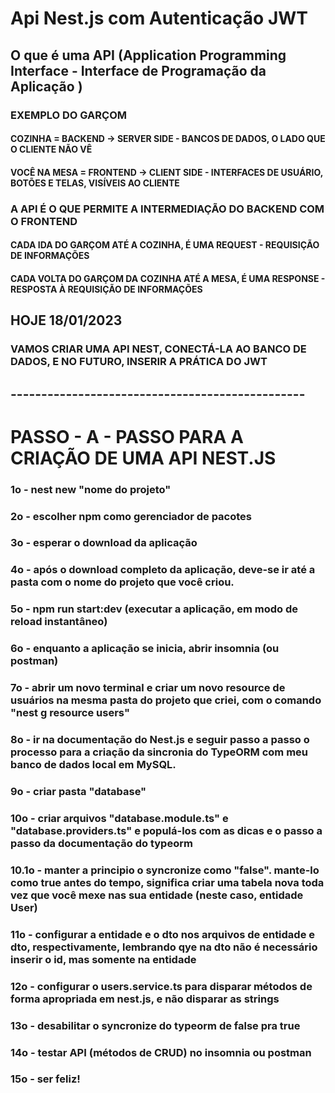 # Api Nest.js com Autenticação JWT


## O que é uma API (Application Programming Interface - Interface de Programação da Aplicação )

### EXEMPLO DO GARÇOM

#### COZINHA = BACKEND -> SERVER SIDE - BANCOS DE DADOS, O LADO QUE O CLIENTE NÃO VÊ
#### VOCÊ NA MESA = FRONTEND -> CLIENT SIDE - INTERFACES DE USUÁRIO, BOTÕES E TELAS, VISÍVEIS AO CLIENTE

### A API É O QUE PERMITE A INTERMEDIAÇÃO DO BACKEND COM O FRONTEND

#### CADA IDA DO GARÇOM ATÉ A COZINHA, É UMA REQUEST - REQUISIÇÃO DE INFORMAÇÕES

#### CADA VOLTA DO GARÇOM DA COZINHA ATÉ A MESA, É UMA RESPONSE - RESPOSTA À REQUISIÇÃO DE INFORMAÇÕES

## HOJE 18/01/2023

###  VAMOS CRIAR UMA API NEST, CONECTÁ-LA AO BANCO DE DADOS, E NO FUTURO, INSERIR A PRÁTICA DO JWT

## ------------------------------------------------

# PASSO - A - PASSO PARA A CRIAÇÃO DE UMA API NEST.JS

### 1o - nest new "nome do projeto"

### 2o - escolher npm como gerenciador de pacotes

### 3o - esperar o download da aplicação

### 4o - após o download completo da aplicação, deve-se ir até a pasta com o nome do projeto que você criou.

### 5o - npm run start:dev (executar a aplicação, em modo de reload instantâneo)

### 6o - enquanto a aplicação se inicia, abrir insomnia (ou postman)

### 7o - abrir um novo terminal e criar um novo resource de usuários na mesma pasta do projeto que criei, com o comando "nest g resource users"

### 8o - ir na documentação do Nest.js e seguir passo a passo o processo para a criação da sincronia do TypeORM com meu banco de dados local em MySQL.

### 9o - criar pasta "database"

### 10o - criar arquivos "database.module.ts" e "database.providers.ts" e populá-los com as dicas e o passo a passo da documentação do typeorm

### 10.1o - manter a principio o syncronize como "false". mante-lo como true antes do tempo, significa criar uma tabela nova toda vez que você mexe nas sua entidade (neste caso, entidade User)

### 11o - configurar a entidade e o dto nos arquivos de entidade e dto, respectivamente, lembrando qye na dto não é necessário inserir o id, mas somente na entidade

### 12o - configurar o users.service.ts para disparar métodos de forma apropriada em nest.js, e não disparar as strings

### 13o - desabilitar o syncronize do typeorm de false pra true

### 14o - testar API (métodos de CRUD) no insomnia ou postman

### 15o - ser feliz!
